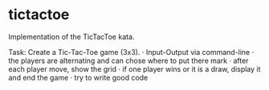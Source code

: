# tictactoe
Implementation of the TicTacToe kata.

Task:
Create a Tic-Tac-Toe game (3x3).
·         Input-Output via command-line
·         the players are alternating and can chose where to put there mark
·         after each player move, show the grid
·         if one player wins or it is a draw, display it and end the game
·         try to write good code
